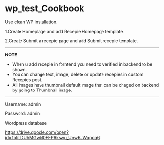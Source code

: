 # wp_test_Cookbook

Use clean WP installation. 

1.Create Homeplage and add Recepie Homepage template.

2.Create Submit a recepie  page and add Submit recepie template.


---
<b>NOTE</b>
- When u add recepie in forntend you need to verified in backend  to be shown. 
- You can change text, image, delete or update recepies in custom Recepies post.
- All images have thumbnail default image that can be chaged on backend by going to Thumbnail image.
-----
Username: admin 

Password: admin

Wordpress database 

https://drive.google.com/open?id=1bIiLDUhMGwN0FFP6kswu_Unw6JWqpcq6

